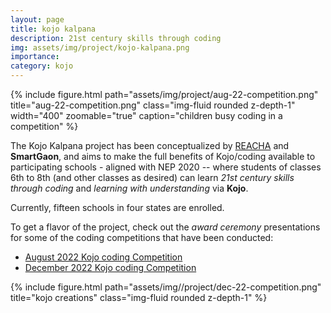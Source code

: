 ```yaml
---
layout: page
title: kojo kalpana
description: 21st century skills through coding
img: assets/img/project/kojo-kalpana.png
importance:
category: kojo
---
```


<div class="float-right ml-3 mb-1">
  {% include figure.html path="assets/img/project/aug-22-competition.png" title="aug-22-competition.png" class="img-fluid rounded z-depth-1" width="400" zoomable="true" caption="children busy coding in a competition" %}
</div>

The Kojo Kalpana project has been conceptualized by [REACHA](www.reacha.org) and **SmartGaon**, and aims to make the full benefits of Kojo/coding available to participating schools - aligned with NEP 2020 -- where students of classes 6th to 8th (and other classes as desired) can learn *21st century skills through coding* and *learning with understanding* via **Kojo**.

Currently, fifteen schools in four states are enrolled.

To get a flavor of the project, check out the *award ceremony* presentations for some of the coding competitions that have been conducted:

* [August 2022 Kojo coding Competition](/assets/pdf/Aug-2022-competition.pdf)
* [December 2022 Kojo coding Competition](/assets/pdf/Dec-2022-competition.pdf)

<div class="text-center m-4">
  {% include figure.html path="assets/img//project/dec-22-competition.png" title="kojo creations" class="img-fluid rounded z-depth-1" %}
</div>

